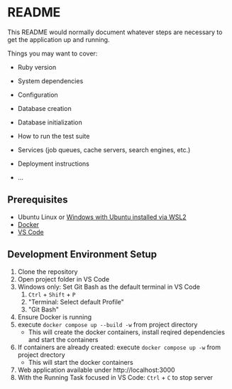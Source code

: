 # README

This README would normally document whatever steps are necessary to get the
application up and running.

Things you may want to cover:

* Ruby version

* System dependencies

* Configuration

* Database creation

* Database initialization

* How to run the test suite

* Services (job queues, cache servers, search engines, etc.)

* Deployment instructions

* ...

## Prerequisites
- Ubuntu Linux or [Windows with Ubuntu installed via WSL2](https://docs.docker.com/desktop/wsl/)
- [Docker](https://www.docker.com/products/docker-desktop/)
- [VS Code](https://code.visualstudio.com/)

## Development Environment Setup
1. Clone the repository
2. Open project folder in VS Code
3. Windows only: Set Git Bash as the default terminal in VS Code
   1. `Ctrl` + `Shift` + `P`
   2. "Terminal: Select default Profile"
   3. "Git Bash"
4. Ensure Docker is running
5. execute `docker compose up --build -w` from project directory
    - This will create the docker containers, install reqired dependencies and start the containers
6. If containers are already created: execute `docker compose up -w` from project drectory
   - This will start the docker containers
7. Web application available under http://localhost:3000
8. With the Running Task focused in VS Code: `Ctrl` + `C` to stop server